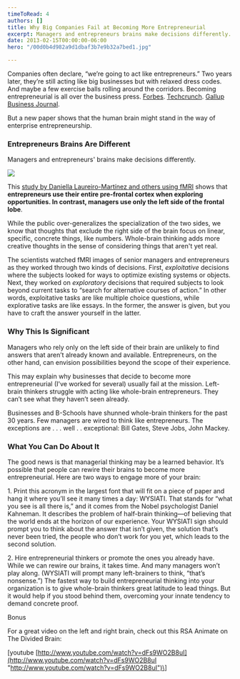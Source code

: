 ```yaml
---
timeToRead: 4
authors: []
title: Why Big Companies Fail at Becoming More Entrepreneurial
excerpt: Managers and entrepreneurs brains make decisions differently.
date: 2013-02-15T00:00:00-06:00
hero: "/00d0b4d982a9d1dbaf3b7e9b32a7bed1.jpg"

---
```

Companies often declare, “we’re going to act like entrepreneurs.” Two years later, they’re still acting like big businesses but with relaxed dress codes. And maybe a few exercise balls rolling around the corridors. Becoming entrepreneurial is all over the business press. [Forbes](https://web.archive.org/web/20161109182600/http://www.forbes.com/sites/danschawbel/2012/09/30/how-to-train-your-mind-to-become-entrepreneurial/). [Techcrunch](https://web.archive.org/web/20161109182600/http://techcrunch.com/2012/07/29/how-big-companies-are-becoming-entrepreneurial/). [Gallup Business Journal](https://web.archive.org/web/20161109182600/http://businessjournal.gallup.com/content/157604/building-corporate-entrepreneurship-hard-work.aspx).

But a new paper shows that the human brain might stand in the way of enterprise entrepreneurship.

### Entrepreneurs Brains Are Different

Managers and entrepreneurs' brains make decisions differently.

![](https://bill-hennessy.onrender.com/uploads/00d0b4d982a9d1dbaf3b7e9b32a7bed1.jpg)

This [study by Daniella Laureiro-Martínez and others using fMRI](https://web.archive.org/web/20161109182600/http://www.croma.unibocconi.it/wps/wcm/connect/3e3146804cadaef7a443fc0f7bdc7be0/laureiro_12-02.pdf?MOD=AJPERES&useDefaultText=0&useDefaultDesc=0) shows that **entrepreneurs use their entire pre-frontal cortex when exploring opportunities. In contrast, managers use only the left side of the frontal lobe**.

While the public over-generalizes the specialization of the two sides, we know that thoughts that exclude the right side of the brain focus on linear, specific, concrete things, like numbers. Whole-brain thinking adds more creative thoughts in the sense of considering things that aren't yet real.

The scientists watched fMRI images of senior managers and entrepreneurs as they worked through two kinds of decisions. First, _exploitative_ decisions where the subjects looked for ways to optimize existing systems or objects. Next, they worked on _exploratory_ decisions that required subjects to look beyond current tasks to “search for alternative courses of action.” In other words, exploitative tasks are like multiple choice questions, while explorative tasks are like essays. In the former, the answer is given, but you have to craft the answer yourself in the latter.

### Why This Is Significant

Managers who rely only on the left side of their brain are unlikely to find answers that aren’t already known and available. Entrepreneurs, on the other hand, can envision possibilities beyond the scope of their experience.

This may explain why businesses that decide to become more entrepreneurial (I've worked for several) usually fail at the mission. Left-brain thinkers struggle with acting like whole-brain entrepreneurs. They can’t see what they haven’t seen already.

Businesses and B-Schools have shunned whole-brain thinkers for the past 30 years. Few managers are wired to think like entrepreneurs. The exceptions are . . . well . . exceptional: Bill Gates, Steve Jobs, John Mackey.

### What You Can Do About It

The good news is that managerial thinking may be a learned behavior. It’s possible that people can rewire their brains to become more entrepreneurial. Here are two ways to engage more of your brain:

1\. Print this acronym in the largest font that will fit on a piece of paper and hang it where you’ll see it many times a day: WYSIATI. That stands for “what you see is all there is,” and it comes from the Nobel psychologist Daniel Kahneman. It describes the problem of half-brain thinking—of believing that the world ends at the horizon of our experience. Your WYSIATI sign should prompt you to think about the answer that isn’t given, the solution that’s never been tried, the people who don’t work for you yet, which leads to the second solution.

2\. Hire entrepreneurial thinkers or promote the ones you already have. While we can rewire our brains, it takes time. And many managers won’t play along. (WYSIATI will prompt many left-brainers to think, “that’s nonsense.”) The fastest way to build entrepreneurial thinking into your organization is to give whole-brain thinkers great latitude to lead things. But it would help if you stood behind them, overcoming your innate tendency to demand concrete proof.

Bonus

For a great video on the left and right brain, check out this RSA Animate on The Divided Brain:

\[youtube [http://www.youtube.com/watch?v=dFs9WO2B8uI](http://www.youtube.com/watch?v=dFs9WO2B8uI "http://www.youtube.com/watch?v=dFs9WO2B8uI")\]
